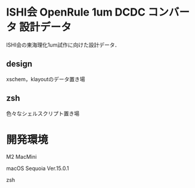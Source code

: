 # ISHI会 OpenRule 1um DCDC コンバータ 設計データ

ISHI会の東海理化1um試作に向けた設計データ．

## design 

xschem，klayoutのデータ置き場

## zsh 

色々なシェルスクリプト置き場

# 開発環境

M2 MacMini 

macOS Sequoia Ver.15.0.1

zsh
